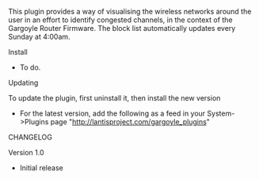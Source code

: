 This plugin provides a way of visualising the wireless networks around the user in an effort to identify congested channels, in the context of the Gargoyle Router Firmware.
The block list automatically updates every Sunday at 4:00am.

Install
- To do.

Updating

To update the plugin, first uninstall it, then install the new version
- For the latest version, add the following as a feed in your System->Plugins page
"http://lantisproject.com/gargoyle_plugins"


CHANGELOG

Version 1.0
- Initial release

